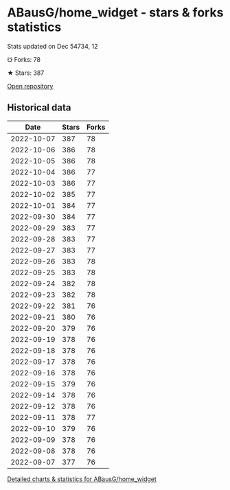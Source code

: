 # ABausG/home_widget - stars & forks statistics

Stats updated on Dec 54734, 12

☋ Forks: 78

★ Stars: 387

[Open repository](https://github.com/ABausG/home_widget)

## Historical data
| Date | Stars | Forks |
|------|-------|-------|
| 2022-10-07 | 387 | 78 | 
| 2022-10-06 | 386 | 78 | 
| 2022-10-05 | 386 | 78 | 
| 2022-10-04 | 386 | 77 | 
| 2022-10-03 | 386 | 77 | 
| 2022-10-02 | 385 | 77 | 
| 2022-10-01 | 384 | 77 | 
| 2022-09-30 | 384 | 77 | 
| 2022-09-29 | 383 | 77 | 
| 2022-09-28 | 383 | 77 | 
| 2022-09-27 | 383 | 77 | 
| 2022-09-26 | 383 | 78 | 
| 2022-09-25 | 383 | 78 | 
| 2022-09-24 | 382 | 78 | 
| 2022-09-23 | 382 | 78 | 
| 2022-09-22 | 381 | 76 | 
| 2022-09-21 | 380 | 76 | 
| 2022-09-20 | 379 | 76 | 
| 2022-09-19 | 378 | 76 | 
| 2022-09-18 | 378 | 76 | 
| 2022-09-17 | 378 | 76 | 
| 2022-09-16 | 378 | 76 | 
| 2022-09-15 | 379 | 76 | 
| 2022-09-14 | 378 | 76 | 
| 2022-09-12 | 378 | 76 | 
| 2022-09-11 | 378 | 77 | 
| 2022-09-10 | 379 | 76 | 
| 2022-09-09 | 378 | 76 | 
| 2022-09-08 | 378 | 76 | 
| 2022-09-07 | 377 | 76 | 


[Detailed charts & statistics for ABausG/home_widget](https://reviewgithub.com/rep/ABausG/home_widget)
